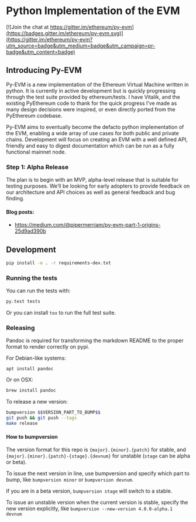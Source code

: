 # Python Implementation of the EVM

[![Join the chat at https://gitter.im/ethereum/py-evm](https://badges.gitter.im/ethereum/py-evm.svg)](https://gitter.im/ethereum/py-evm?utm_source=badge&utm_medium=badge&utm_campaign=pr-badge&utm_content=badge)



## Introducing Py-EVM

Py-EVM is a new implementation of the Ethereum Virtual Machine written in
python. It is currently in active development but is quickly progressing
through the test suite provided by ethereum/tests. I have Vitalik, and the
existing PyEthereum code to thank for the quick progress I’ve made as many
design decisions were inspired, or even directly ported from the PyEthereum
codebase.

Py-EVM aims to eventually become the defacto python implementation of the EVM,
enabling a wide array of use cases for both public and private chains.
Development will focus on creating an EVM with a well defined API, friendly and
easy to digest documentation which can be run as a fully functional mainnet
node.

### Step 1: Alpha Release

The plan is to begin with an MVP, alpha-level release that is suitable for
testing purposes. We’ll be looking for early adopters to provide feedback on
our architecture and API choices as well as general feedback and bug finding.

#### Blog posts:

- https://medium.com/@pipermerriam/py-evm-part-1-origins-25d9ad390b


## Development

```sh
pip install -e . -r requirements-dev.txt
```


### Running the tests

You can run the tests with:

```sh
py.test tests
```

Or you can install `tox` to run the full test suite.


### Releasing

Pandoc is required for transforming the markdown README to the proper format to
render correctly on pypi.

For Debian-like systems:

```
apt install pandoc
```

Or on OSX:

```sh
brew install pandoc
```

To release a new version:

```sh
bumpversion $$VERSION_PART_TO_BUMP$$
git push && git push --tags
make release
```


#### How to bumpversion

The version format for this repo is `{major}.{minor}.{patch}` for stable, and
`{major}.{minor}.{patch}-{stage}.{devnum}` for unstable (`stage` can be alpha or beta).

To issue the next version in line, use bumpversion and specify which part to bump,
like `bumpversion minor` or `bumpversion devnum`.

If you are in a beta version, `bumpversion stage` will switch to a stable.

To issue an unstable version when the current version is stable, specify the
new version explicitly, like `bumpversion --new-version 4.0.0-alpha.1 devnum`
